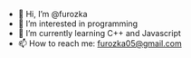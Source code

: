 - 👋 Hi, I’m @furozka
- 👀 I’m interested in programming
- 🌱 I’m currently learning C++ and Javascript
- 📫 How to reach me: furozka05@gmail.com

<!---
furozka/furozka is a ✨ special ✨ repository because its `README.md` (this file) appears on your GitHub profile.
You can click the Preview link to take a look at your changes.
--->

